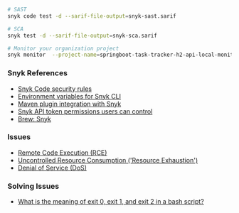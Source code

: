 


```bash
# SAST
snyk code test -d --sarif-file-output=snyk-sast.sarif

# SCA
snyk test -d --sarif-file-output=snyk-sca.sarif

# Monitor your organization project
snyk monitor  --project-name=springboot-task-tracker-h2-api-local-monitor --org=$SNYK_PROJECT_ORGANIZATION

```


### Snyk References
- [Snyk Code security rules](https://docs.snyk.io/scan-with-snyk/snyk-code/snyk-code-security-rules)
- [Environment variables for Snyk CLI](https://docs.snyk.io/snyk-cli/configure-the-snyk-cli/environment-variables-for-snyk-cli)
- [Maven plugin integration with Snyk](https://docs.snyk.io/scm-ide-and-ci-cd-workflow-and-integrations/snyk-ci-cd-integrations/maven-plugin-integration-with-snyk)
- [Snyk API token permissions users can control](https://docs.snyk.io/snyk-api/rest-api/authentication-for-api/api-token-permissions-users-can-control)
- [Brew: Snyk](https://formulae.brew.sh/formula/snyk-cli)


### Issues
- [Remote Code Execution (RCE)](https://security.snyk.io/vuln/SNYK-JAVA-COMH2DATABASE-31685)
- [Uncontrolled Resource Consumption ('Resource Exhaustion')](https://security.snyk.io/vuln/SNYK-JAVA-CHQOSLOGBACK-6097492)
- [Denial of Service (DoS)](https://security.snyk.io/vuln/SNYK-JAVA-CHQOSLOGBACK-6094942)


### Solving Issues
- [What is the meaning of exit 0, exit 1, and exit 2 in a bash script?](https://askubuntu.com/questions/892604/what-is-the-meaning-of-exit-0-exit-1-and-exit-2-in-a-bash-script)